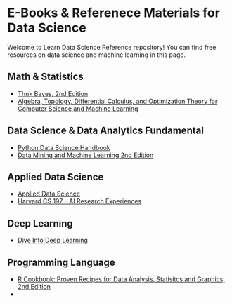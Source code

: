 # E-Books & Referenece Materials for Data Science

Welcome to Learn Data Science Reference repository!
You can find free resources on data science and machine learning in this page.

## Math & Statistics
* [Thnk Bayes, 2nd Edition](https://allendowney.github.io/ThinkBayes2/)
* [Algebra, Topology, Differential Calculus, and Optimization Theory for Computer Science and Machine Learning](https://github.com/learn-data-science/data-science-reference/blob/main/algebra_topology_calculus_optimizationTheory.pdf)

## Data Science & Data Analytics Fundamental
* [Python Data Science Handbook](https://jakevdp.github.io/PythonDataScienceHandbook/)
* [Data Mining and Machine Learning 2nd Edition](https://dataminingbook.info/book_html/)

## Applied Data Science
* [Applied Data Science](https://github.com/learn-data-science/data-science-reference/blob/main/Applied_Data_Science.pdf)
* [Harvard CS 197 - AI Research Experiences](https://docs.google.com/document/d/1uvAbEhbgS_M-uDMTzmOWRlYxqCkogKRXdbKYYT98ooc/edit#heading=h.act903jwq03w)


## Deep Learning
* [Dive Into Deep Learning](http://d2l.ai/chapter_preface/index.html)

## Programming Language
* [R Cookbook: Proven Recipes for Data Analysis, Statisitcs and Graphics, 2nd Edition](https://rc2e.com/)
*
